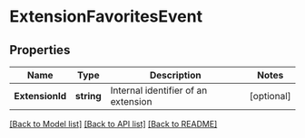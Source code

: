 # ExtensionFavoritesEvent

## Properties
Name | Type | Description | Notes
------------ | ------------- | ------------- | -------------
**ExtensionId** | **string** | Internal identifier of an extension | [optional] 

[[Back to Model list]](../README.md#documentation-for-models) [[Back to API list]](../README.md#documentation-for-api-endpoints) [[Back to README]](../README.md)


